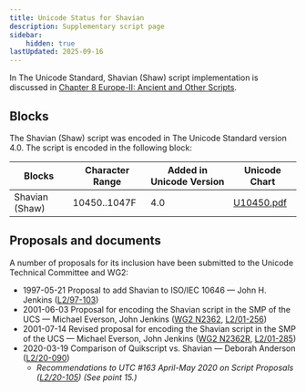 ```yaml
---
title: Unicode Status for Shavian
description: Supplementary script page
sidebar:
    hidden: true
lastUpdated: 2025-09-16
---
```


In The Unicode Standard, Shavian (Shaw) script implementation is discussed in [Chapter 8 Europe-II: Ancient and Other Scripts](http://www.unicode.org/versions/latest/ch08.pdf).

## Blocks

The Shavian (Shaw) script was encoded in The Unicode Standard version 4.0. The script is encoded in the following block:

| Blocks | Character Range | Added in Unicode Version | Unicode Chart |
| ------ | --------------- | ------------------------ | ------------- |
| Shavian (Shaw) | 10450..1047F | 4.0 | [U10450.pdf](http://www.unicode.org/charts/PDF/U10450.pdf) |

## Proposals and documents

A number of proposals for its inclusion have been submitted to the Unicode Technical Committee and WG2:
- 1997-05-21 Proposal to add Shavian to ISO/IEC 10646 — John H. Jenkins ([L2/97-103](http://www.unicode.org/L2/L1997/97103-shavian.pdf))
- 2001-06-03 Proposal for encoding the Shavian script in the SMP of the UCS — Michael Everson, John Jenkins ([WG2 N2362](https://www.unicode.org/wg2/docs/n2362.pdf), [L2/01-256](http://www.unicode.org/cgi-bin/GetMatchingDocs.pl?L2/01-256))
- 2001-07-14 Revised proposal for encoding the Shavian script in the SMP of the UCS — Michael Everson, John Jenkins ([WG2 N2362R](https://www.unicode.org/wg2/docs/n2362r.pdf), [L2/01-285](http://www.unicode.org/cgi-bin/GetMatchingDocs.pl?L2/01-285))
- 2020-03-19 Comparison of Quikscript vs. Shavian — Deborah Anderson ([L2/20-090](http://www.unicode.org/cgi-bin/GetMatchingDocs.pl?L2/20-090))
  - _Recommendations to UTC #163 April-May 2020 on Script Proposals ([L2/20-105](https://www.unicode.org/L2/L2020/20105-script-adhoc-rept.pdf)) (See point 15.)_
